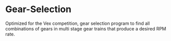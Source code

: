 # Gear-Selection
Optimized for the Vex competition, gear selection program to find all combinations of gears in multi stage gear trains that produce a desired RPM rate.
